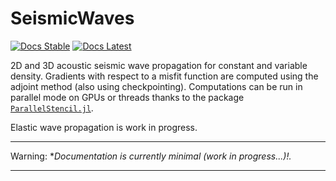 # SeismicWaves

[![Docs Stable](https://img.shields.io/badge/docs-stable-blue.svg)](https://juliageoph.gitlab.io/SeismicWaves.jl/stable)
[![Docs Latest](https://img.shields.io/badge/docs-latest-blue.svg)](https://juliageoph.gitlab.io/SeismicWaves.jl/dev)

2D and 3D acoustic seismic wave propagation for constant and variable density. Gradients with respect to a misfit function are computed using the adjoint method (also using checkpointing). 
Computations can be run in parallel mode on GPUs or threads thanks to the package [`ParallelStencil.jl`](https://github.com/omlins/ParallelStencil.jl).

Elastic wave propagation is work in progress.

---

Warning: **Documentation is currently minimal (work in progress...)!.*

---
